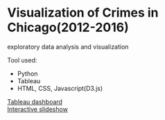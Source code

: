 # Visualization of Crimes in Chicago(2012-2016)

exploratory data analysis and visualization

Tool used:
* Python
* Tableau
* HTML, CSS, Javascript(D3.js)

[Tableau dashboard](https://public.tableau.com/profile/mengyu.xie#!/vizhome/ChicagoCrimePatternAnalysis/Dashboard1)  
[Interactive slideshow](https://mengyux2.github.io)